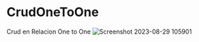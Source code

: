 # CrudOneToOne
Crud en Relacion One to One
![Screenshot 2023-08-29 105901](https://github.com/ChrisZZG/CrudOneToOne/assets/104231253/7a943236-b193-4acd-aec9-f6d397e4053b)
